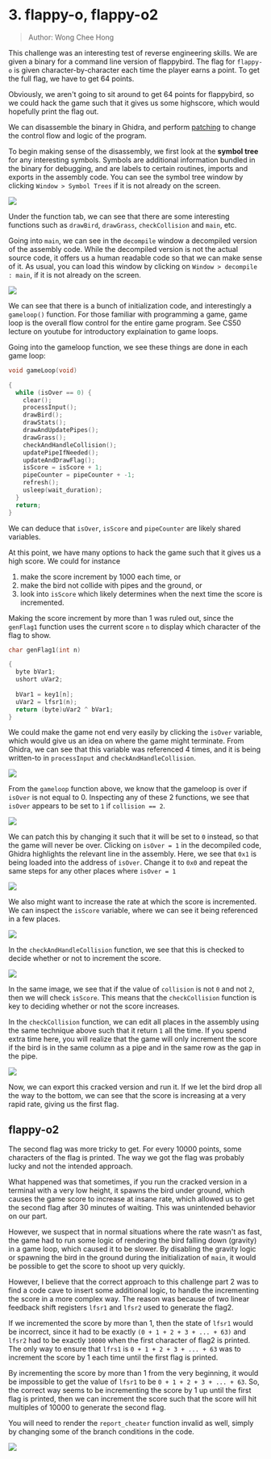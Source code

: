 # 3. flappy-o, flappy-o2
> Author: Wong Chee Hong

This challenge was an interesting test of reverse engineering skills. We are given a binary for a command line version of flappybird. The flag for `flappy-o` is given character-by-character each time the player earns a point. To get the full flag, we have to get 64 points.

Obviously, we aren't going to sit around to get 64 points for flappybird, so we could hack the game such that it gives us some highscore, which would hopefully print the flag out.

We can disassemble the binary in Ghidra, and perform [patching](https://www.youtube.com/watch?v=8U6JOQnOOkg) to change the control flow and logic of the program. 

To begin making sense of the disassembly, we first look at the **symbol tree** for any interesting symbols. Symbols are additional information bundled in the binary for debugging, and are labels to certain routines, imports and exports in the assembly code. You can see the symbol tree window by clicking `Window > Symbol Trees` if it is not already on the screen.

![](images/symbol_tree.png)

Under the function tab, we can see that there are some interesting functions such as `drawBird`, `drawGrass`, `checkCollision` and `main`, etc.


Going into `main`, we can see in the `decompile` window a decompiled version of the assembly code. While the decompiled version is not the actual source code, it offers us a human readable code so that we can make sense of it. As usual, you can load this window by clicking on `Window > decompile : main`, if it is not already on the screen.

![](images/decompile_main.png)

We can see that there is a bunch of initialization code, and interestingly a `gameloop()` function. For those familiar with programming a game, game loop is the overall flow control for the entire game program. See CS50 lecture on youtube for introductory explaination to game loops.

Going into the gameloop function, we see these things are done in each game loop:

```c
void gameLoop(void)

{
  while (isOver == 0) {
    clear();
    processInput();
    drawBird();
    drawStats();
    drawAndUpdatePipes();
    drawGrass();
    checkAndHandleCollision();
    updatePipeIfNeeded();
    updateAndDrawFlag();
    isScore = isScore + 1;
    pipeCounter = pipeCounter + -1;
    refresh();
    usleep(wait_duration);
  }
  return;
}
```

We can deduce that `isOver`, `isScore` and `pipeCounter` are likely shared variables. 

At this point, we have many options to hack the game such that it gives us a high score. We could for instance 
1. make the score increment by 1000 each time, or 
2. make the bird not collide with pipes and the ground, or 
3. look into `isScore` which likely determines when the next time the score is incremented.

Making the score increment by more than 1 was ruled out, since the `genFlag1` function uses the current score `n` to display which character of the flag to show.

```c
char genFlag1(int n)

{
  byte bVar1;
  ushort uVar2;
  
  bVar1 = key1[n];
  uVar2 = lfsr1(n);
  return (byte)uVar2 ^ bVar1;
}
```

We could make the game not end very easily by clicking the `isOver` variable, which would give us an idea on where the game might terminate. From Ghidra, we can see that this variable was referenced 4 times, and it is being written-to in `processInput` and `checkAndHandleCollision`.

![](images/isover.png)

From the `gameloop` function above, we know that the gameloop is over if `isOver` is not equal to 0. Inspecting any of these 2 functions, we see that `isOver` appears to be set to `1` if `collision == 2`. 

![](images/checkhandlecollison.png)

We can patch this by changing it such that it will be set to `0` instead, so that the game will never be over. Clicking on `isOver = 1` in the decompiled code, Ghidra highlights the relevant line in the assembly. Here, we see that `0x1` is being loaded into the address of `isOver`. Change it to `0x0` and repeat the same steps for any other places where `isOver = 1` 

![](images/patching.png)


We also might want to increase the rate at which the score is incremented. We can inspect the `isScore` variable, where we can see it being referenced in a few places.

![](images/isScore.png)

In the `checkAndHandleCollision` function, we see that this is checked to decide whether or not to increment the score. 

![](images/incr.png)

In the same image, we see that if the value of `collision` is not `0` and not `2`, then we will check `isScore`. This means that the `checkCollision` function is key to deciding whether or not the score increases.

In the `checkCollision` function, we can edit all places in the assembly using the same technique above such that it return `1` all the time. If you spend extra time here, you will realize that the game will only increment the score if the bird is in the same column as a pipe and in the same row as the gap in the pipe.

![](images/checkCol.png)

Now, we can export this cracked version and run it. If we let the bird drop all the way to the bottom, we can see that the score is increasing at a very rapid rate, giving us the first flag.

## flappy-o2

The second flag was more tricky to get. For every 10000 points, some characters of the flag is printed. The way we got the flag was probably lucky and not the intended approach. 

What happened was that sometimes, if you run the cracked version in a terminal with a very low height, it spawns the bird under ground, which causes the game score to increase at insane rate, which allowed us to get the second flag after 30 minutes of waiting. This was unintended behavior on our part.

However, we suspect that in normal situations where the rate wasn't as fast, the game had to run some logic of rendering the bird falling down (gravity) in a game loop, which caused it to be slower. By disabling the gravity logic or spawning the bird in the ground during the initialization of `main`, it would be possible to get the score to shoot up very quickly.

However, I believe that the correct approach to this challenge part 2 was to find a code cave to insert some additional logic, to handle the incrementing the score in a more complex way. The reason was because of two linear feedback shift registers `lfsr1` and `lfsr2` used to generate the flag2.

If we incremented the score by more than 1, then the state of `lfsr1` would be incorrect, since it had to be exactly `(0 + 1 + 2 + 3 + ... + 63)` and `lfsr2` had to be exactly `10000` when the first character of flag2 is printed. The only way to ensure that `lfrs1` is `0 + 1 + 2 + 3 + ... + 63` was to increment the score by 1 each time until the first flag is printed.

By incrementing the score by more than 1 from the very beginning, it would be impossible to get the value of `lfsr1` to be `0 + 1 + 2 + 3 + ... + 63`. So, the correct way seems to be incrementing the score by 1 up until the first flag is printed, then we can increment the score such that the score will hit multiples of 10000 to generate the second flag. 

You will need to render the `report_cheater` function invalid as well, simply by changing some of the branch conditions in the code.

![](images/flag.png)
